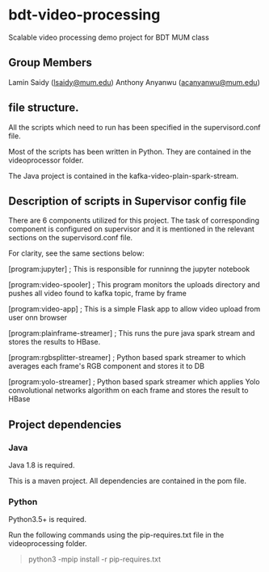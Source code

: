 # bdt-video-processing
Scalable video processing demo project for BDT MUM class


## Group Members

Lamin Saidy (lsaidy@mum.edu)
Anthony Anyanwu (acanyanwu@mum.edu)


## file structure.

All the scripts which need to run has been specified in the supervisord.conf file.

Most of the scripts has been written in Python. They are contained in the videoprocessor folder.

The Java project is contained in the kafka-video-plain-spark-stream. 


## Description of scripts in Supervisor config file

There are 6 components utilized for this project. The task of corresponding component is configured on supervisor and it is mentioned in the relevant sections on the supervisord.conf file.

For clarity, see the same sections below:


[program:jupyter]               ; This is responsible for runninng the jupyter notebook


[program:video-spooler]         ; This program monitors the uploads directory and pushes all video found to kafka topic, frame by frame


[program:video-app]              ; This is a simple Flask app to allow video upload from user onn browser


[program:plainframe-streamer]    ; This runs the pure java spark stream and stores the results to HBase.


[program:rgbsplitter-streamer]    ; Python based spark streamer to which averages each frame's RGB component and stores it to DB 


[program:yolo-streamer]           ; Python based spark streamer which applies Yolo convolutional networks algorithm on each frame and stores the result to HBase 


## Project dependencies

### Java

Java 1.8 is required.


This is a maven project. All dependencies are contained in the pom file. 


### Python

Python3.5+ is required.


Run the following commands using the pip-requires.txt file in the videoprocessing folder.

> python3 -mpip install -r pip-requires.txt

 